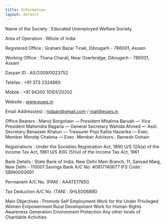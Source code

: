 ```yaml
---
title: Information
layout: default
---
```

Name of the Society
:   Educated Unemployed Welfare Society

Area of Operation
:   Whole of India

Registered Office
:   Graham Bazar Tinali, Dibrugarh - 786001, Assam

Working Office
:   Thana Charali, Near Overbridge, Dibrugarh - 786001, Assam

Darpan ID
:   AS/2009/0023752

Telefax
:   +91 373 2324860

Mobile
:   +91 94350 10101/20202

Website
:   www.euws.in

Email Address(es)
:   nidaan@gmail.com / mail@euws.in

Office Bearers
:   Manoj Borgohain — President
    Mitalima Baruah — Vice President
    Mahendra Bagaria — General Secretary
    Wahida Ahmed — Asst. Secretary
    Benazeer Khatun — Treasurer
    Popi Kalita Hazarika — Exec. Member
    Mondip Chakma — Exec. Member
Advisors
:   Ramesh Gohain

Registrations
:   Under the Societies Registration Act, 1860
    U/S 12A(a) of the Income Tax Act, 1961
    U/S 80G (5)(vi) of the Income Tax Act, 1961

Bank Details
:   State Bank of India, New Delhi Main Branch, 11, Sansad Marg, New Delhi - 110001
    Savings Bank A/C No: 40617140677
    IFS Code : SBIN0000691

Permanent A/C No. (PAN)
:   AAATE1765G

Tax Deduction A/C No. (TAN)
:   SHLE00689D

Main Objectives
:   Promote Self Employment
    Work for the Under Privileged
    Women Empowerment
    Rural Development
    Work for Human Rights
    Awareness Generation
    Environment Protection
    Any other kinds of Charitable Activities
